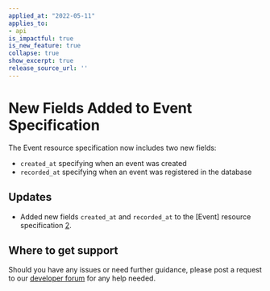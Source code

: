 ```yaml
---
applied_at: "2022-05-11"
applies_to: 
- api
is_impactful: true
is_new_feature: true
collapse: true
show_excerpt: true
release_source_url: ''
---
```


# New Fields Added to Event Specification

The Event resource specification now includes two new fields:

* `created_at` specifying when an event was created
* `recorded_at` specifying when an event was registered in the database

<!-- more -->

## Updates
* Added new fields `created_at` and `recorded_at` to the [Event] resource specification [2].

## Where to get support

Should you have any issues or need further guidance, please post a request to
our [developer forum][1] for any help needed.

[1]: https://support.box.com/hc/en-us/community/topics/360001932973-Platform-and-Developer-Forum
[2]: r://event
